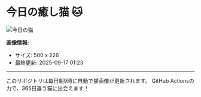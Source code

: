 # 今日の癒し猫 🐱

![今日の猫](https://cdn2.thecatapi.com/images/MTkxODY3NA.gif)

**画像情報:**
- サイズ: 500 x 226
- 最終更新: 2025-09-17 01:23

---

このリポジトリは毎日朝9時に自動で猫画像が更新されます。
GitHub Actionsの力で、365日違う猫に出会えます！
